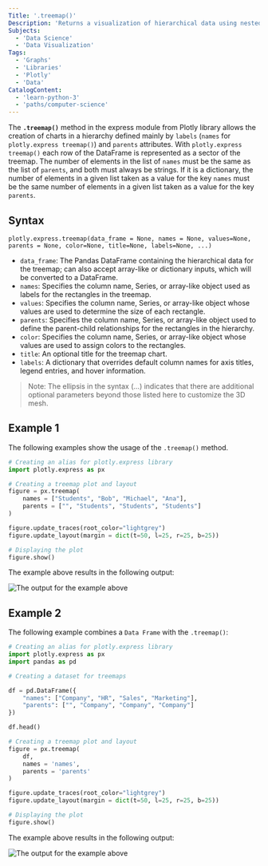 ```yaml
---
Title: '.treemap()'
Description: 'Returns a visualization of hierarchical data using nested rectangles.'
Subjects:
  - 'Data Science'
  - 'Data Visualization'
Tags:
  - 'Graphs'
  - 'Libraries'
  - 'Plotly'
  - 'Data'
CatalogContent:
  - 'learn-python-3'
  - 'paths/computer-science'
---
```


The **`.treemap()`** method in the express module from Plotly library allows the creation of charts in a hierarchy defined mainly by `labels` (`names` for `plotly.express treemap()`) and `parents` attributes. With `plotly.express treemap()` each row of the DataFrame is represented as a sector of the treemap. The number of elements in the list of `names` must be the same as the list of `parents`, and both must always be strings. If it is a dictionary, the number of elements in a given list taken as a value for the key `names` must be the same number of elements in a given list taken as a value for the key `parents`.

## Syntax

```pseudo
plotly.express.treemap(data_frame = None, names = None, values=None, parents = None, color=None, title=None, labels=None, ...)
```

- `data_frame`: The Pandas DataFrame containing the hierarchical data for the treemap; can also accept array-like or dictionary inputs, which will be converted to a DataFrame.
- `names`: Specifies the column name, Series, or array-like object used as labels for the rectangles in the treemap.
- `values`: Specifies the column name, Series, or array-like object whose values are used to determine the size of each rectangle.
- `parents`: Specifies the column name, Series, or array-like object used to define the parent-child relationships for the rectangles in the hierarchy.
- `color`: Specifies the column name, Series, or array-like object whose values are used to assign colors to the rectangles.
- `title`: An optional title for the treemap chart.
- `labels`: A dictionary that overrides default column names for axis titles, legend entries, and hover information.

> Note: The ellipsis in the syntax (...) indicates that there are additional optional parameters beyond those listed here to customize the 3D mesh.

## Example 1

The following examples show the usage of the `.treemap()` method.

```py
# Creating an alias for plotly.express library
import plotly.express as px

# Creating a treemap plot and layout
figure = px.treemap(
    names = ["Students", "Bob", "Michael", "Ana"],
    parents = ["", "Students", "Students", "Students"]
)

figure.update_traces(root_color="lightgrey")
figure.update_layout(margin = dict(t=50, l=25, r=25, b=25))

# Displaying the plot
figure.show()
```

The example above results in the following output:

![The output for the example above](http://127.0.0.1:60957/)

## Example 2

The following example combines a `Data Frame` with the `.treemap()`:

```py
# Creating an alias for plotly.express library
import plotly.express as px
import pandas as pd

# Creating a dataset for treemaps

df = pd.DataFrame({
    "names": ["Company", "HR", "Sales", "Marketing"],
    "parents": ["", "Company", "Company", "Company"]
})

df.head()

# Creating a treemap plot and layout
figure = px.treemap(
    df,
    names = 'names',
    parents = 'parents'
)

figure.update_traces(root_color="lightgrey")
figure.update_layout(margin = dict(t=50, l=25, r=25, b=25))

# Displaying the plot
figure.show()
```

The example above results in the following output:

![The output for the example above](http://127.0.0.1:60988/)
